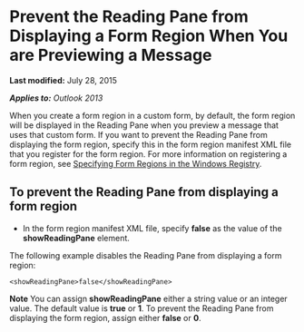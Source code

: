 
# Prevent the Reading Pane from Displaying a Form Region When You are Previewing a Message

 **Last modified:** July 28, 2015

 _**Applies to:** Outlook 2013_

When you create a form region in a custom form, by default, the form region will be displayed in the Reading Pane when you preview a message that uses that custom form. If you want to prevent the Reading Pane from displaying the form region, specify this in the form region manifest XML file that you register for the form region. For more information on registering a form region, see  [Specifying Form Regions in the Windows Registry](0de3fcb1-b357-8300-c943-9a5a788d4976.md).


## To prevent the Reading Pane from displaying a form region


- In the form region manifest XML file, specify  **false** as the value of the **showReadingPane** element.
    
The following example disables the Reading Pane from displaying a form region:


```
<showReadingPane>false</showReadingPane>
```


 **Note**  You can assign  **showReadingPane** either a string value or an integer value. The default value is **true** or **1**. To prevent the Reading Pane from displaying the form region, assign either  **false** or **0**.

